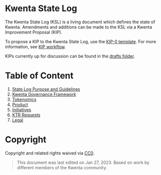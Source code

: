 # Kwenta State Log

The Kwenta State Log (KSL) is a living document which defines the state of Kwenta. Amendments and additions can be made to the KSL via a Kwenta Improvement Proposal (KIP).

To propose a KIP to the Kwenta State Log, use the [KIP-0 template](./templates/kip-0.md). For more information, see [KIP workflow](./sections/1.md#kip-workflow).

KIPs currently up for discussion can be found in the [drafts folder](./kips/drafts/).

# Table of Content

1. [State Log Purpose and Guidelines](./sections/1.md)
2. [Kwenta Governance Framework](./sections/2.md)
3. [Tokenomics](./sections/3.md)
4. [Product](./sections/4.md)
5. [Initiatives](./sections/5.md)
6. [KTR Requests](./sections/6.md)
7. [Legal](./sections/7.md)

# Copyright

Copyright and related rights waived via [CC0](https://creativecommons.org/publicdomain/zero/1.0/).

> This document was last edited on Jan 27, 2023. Based on work by different members of the Kwenta community.